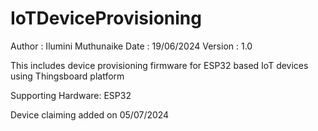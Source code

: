 # IoTDeviceProvisioning

Author  : Ilumini Muthunaike
Date    : 19/06/2024
Version : 1.0

This includes device provisioning firmware for ESP32 based IoT devices using Thingsboard platform

Supporting Hardware: ESP32 

Device claiming added on 05/07/2024

